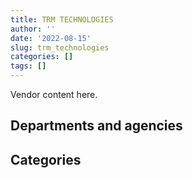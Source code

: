 ```yaml
---
title: TRM TECHNOLOGIES
author: ''
date: '2022-08-15'
slug: trm_technologies
categories: []
tags: []
---
```


<script src="/rmarkdown-libs/htmlwidgets/htmlwidgets.js"></script>
<link href="/rmarkdown-libs/datatables-css/datatables-crosstalk.css" rel="stylesheet" />
<script src="/rmarkdown-libs/datatables-binding/datatables.js"></script>
<script src="/rmarkdown-libs/jquery/jquery-3.6.0.min.js"></script>
<link href="/rmarkdown-libs/dt-core-bootstrap/css/dataTables.bootstrap.min.css" rel="stylesheet" />
<link href="/rmarkdown-libs/dt-core-bootstrap/css/dataTables.bootstrap.extra.css" rel="stylesheet" />
<script src="/rmarkdown-libs/dt-core-bootstrap/js/jquery.dataTables.min.js"></script>
<script src="/rmarkdown-libs/dt-core-bootstrap/js/dataTables.bootstrap.min.js"></script>
<link href="/rmarkdown-libs/crosstalk/css/crosstalk.min.css" rel="stylesheet" />
<script src="/rmarkdown-libs/crosstalk/js/crosstalk.min.js"></script>
<script src="/rmarkdown-libs/htmlwidgets/htmlwidgets.js"></script>
<link href="/rmarkdown-libs/datatables-css/datatables-crosstalk.css" rel="stylesheet" />
<script src="/rmarkdown-libs/datatables-binding/datatables.js"></script>
<script src="/rmarkdown-libs/jquery/jquery-3.6.0.min.js"></script>
<link href="/rmarkdown-libs/dt-core-bootstrap/css/dataTables.bootstrap.min.css" rel="stylesheet" />
<link href="/rmarkdown-libs/dt-core-bootstrap/css/dataTables.bootstrap.extra.css" rel="stylesheet" />
<script src="/rmarkdown-libs/dt-core-bootstrap/js/jquery.dataTables.min.js"></script>
<script src="/rmarkdown-libs/dt-core-bootstrap/js/dataTables.bootstrap.min.js"></script>
<link href="/rmarkdown-libs/crosstalk/css/crosstalk.min.css" rel="stylesheet" />
<script src="/rmarkdown-libs/crosstalk/js/crosstalk.min.js"></script>

Vendor content here.

## Departments and agencies

<div id="htmlwidget-1" style="width:100%;height:auto;" class="datatables html-widget"></div>
<script type="application/json" data-for="htmlwidget-1">{"x":{"style":"bootstrap","filter":"none","vertical":false,"data":[["<a href=\"/departments/aafc-aac/\">Agriculture and Agri-Food Canada<\/a>","<a href=\"/departments/atssc-scdata/\">Administrative Tribunals Support Service of Canada<\/a>","<a href=\"/departments/cbsa-asfc/\">Canada Border Services Agency<\/a>","<a href=\"/departments/chrc-ccdp/\">Canadian Human Rights Commission<\/a>","<a href=\"/departments/cic/\">Immigration, Refugees and Citizenship Canada<\/a>","<a href=\"/departments/csps-efpc/\">Canada School of Public Service<\/a>","<a href=\"/departments/dfo-mpo/\">Fisheries and Oceans Canada<\/a>","<a href=\"/departments/dnd-mdn/\">National Defence<\/a>","<a href=\"/departments/ec/\">Environment and Climate Change Canada<\/a>","<a href=\"/departments/elections/\">Elections Canada<\/a>","<a href=\"/departments/esdc-edsc/\">Employment and Social Development Canada<\/a>","<a href=\"/departments/fcac-acfc/\">Financial Consumer Agency of Canada<\/a>","<a href=\"/departments/fin/\">Department of Finance Canada<\/a>","<a href=\"/departments/fintrac-canafe/\">Financial Transactions and Reports Analysis Centre of Canada<\/a>","<a href=\"/departments/ic/\">Innovation, Science and Economic Development Canada<\/a>","<a href=\"/departments/infc/\">Infrastructure Canada<\/a>","<a href=\"/departments/jus/\">Department of Justice Canada<\/a>","<a href=\"/departments/lac-bac/\">Library and Archives Canada<\/a>","<a href=\"/departments/nrc-cnrc/\">National Research Council Canada<\/a>","<a href=\"/departments/ocl-cal/\">Office of the Commissioner of Lobbying of Canada<\/a>","<a href=\"/departments/opc-cpvp/\">Office of the Privacy Commissioner of Canada<\/a>","<a href=\"/departments/osfi-bsif/\">Office of the Superintendent of Financial Institutions Canada<\/a>","<a href=\"/departments/pco-bcp/\">Privy Council Office<\/a>","<a href=\"/departments/pmprb-cepmb/\">Patented Medicine Prices Review Board Canada<\/a>","<a href=\"/departments/ps-sp/\">Public Safety Canada<\/a>","<a href=\"/departments/psc-cfp/\">Public Service Commission of Canada<\/a>","<a href=\"/departments/pwgsc-tpsgc/\">Public Services and Procurement Canada<\/a>","<a href=\"/departments/rcmp-grc/\">Royal Canadian Mounted Police<\/a>","<a href=\"/departments/ssc-spc/\">Shared Services Canada<\/a>","<a href=\"/departments/statcan/\">Statistics Canada<\/a>","<a href=\"/departments/tc/\">Transport Canada<\/a>","<a href=\"/departments/vac-acc/\">Veterans Affairs Canada<\/a>"],["$     5,511.26","$    24,001.20","$   623,473.10",null,"$   436,956.91",null,"$    99,424.70","$ 2,735,646.26","$   428,756.13","$    22,959.19","$   599,133.71",null,null,null,null,"$   150,255.76","$   150,711.11",null,"$    19,816.86",null,null,"$   408,471.96","$    91,982.00",null,null,"$     8,940.89","$   129,579.19","$    63,306.92","$ 3,674,673.21",null,"$   284,779.06","$    66,282.87"],["$    98,932.16",null,"$   644,030.44","$    60,384.38","$   427,157.37","$    43,058.47","$    57,508.86","$ 2,565,569.19","$   428,756.13","$   114,247.66","$ 1,366,086.25","$   183,934.24",null,"$    34,686.00",null,"$    62,983.92",null,"$    23,229.15",null,null,null,"$   410,155.48",null,"$     5,364.97","$     1,059.38","$   216,878.57","$ 2,022,665.26",null,"$   294,988.57",null,"$   283,529.62","$    96,087.93"],["$    38,038.25",null,"$   645,794.91",null,"$   228,296.46","$    41,691.53","$         0.00","$ 1,536,433.56","$   197,392.98","$   197,493.04","$ 1,361,704.48","$   247,499.76",null,"$    51,980.00","$    39,999.74",null,null,null,null,"$    30,407.96","$    17,673.20","$   417,729.06",null,"$    33,281.03","$    21,540.62","$   306,426.71","$ 2,330,346.19",null,"$   185,573.44","$   352,432.42","$   186,871.25",null],["$    11,434.33",null,"$   644,030.44",null,"$   270,193.92",null,"$   147,560.55","$ 1,210,996.65","$   293,125.07",null,"$    51,738.71",null,"$    25,990.00","$    51,980.00",null,null,null,null,"$    54,352.24","$    12,848.44",null,"$   403,016.79",null,null,null,null,"$ 2,372,967.59",null,"$    80,099.07","$   405,797.58","$   222,821.25","$    32,343.75"]],"container":"<table class=\"table table-striped table-hover row-border order-column display\">\n  <thead>\n    <tr>\n      <th>Department<\/th>\n      <th>2017-2018<\/th>\n      <th>2018-2019<\/th>\n      <th>2019-2020<\/th>\n      <th>2020-2021<\/th>\n    <\/tr>\n  <\/thead>\n<\/table>","options":{"order":[[4,"desc"]],"pageLength":10,"autoWidth":true,"columnDefs":[],"orderClasses":false}},"evals":[],"jsHooks":[]}</script>

## Categories

<div id="htmlwidget-2" style="width:100%;height:auto;" class="datatables html-widget"></div>
<script type="application/json" data-for="htmlwidget-2">{"x":{"style":"bootstrap","filter":"none","vertical":false,"data":[["<a href=\"/categories/1_facilities_and_construction/\">Facilities and construction<\/a>","<a href=\"/categories/11_defence/\">Defence<\/a>","<a href=\"/categories/2_professional_services/\">Professional services<\/a>","<a href=\"/categories/3_information_technology/\">Information technology<\/a>","<a href=\"/categories/6_industrial_products_and_services/\">Industrial products and services<\/a>","<a href=\"/categories/8_security_and_protection/\">Security and protection<\/a>"],["$   263,454.69","$ 2,089,240.13","$ 1,224,979.37","$ 6,366,480.35","$    19,816.86","$    60,690.89"],["$   172,690.23","$ 1,388,812.06","$ 3,328,081.83","$ 4,529,357.65",null,"$    22,352.23"],["$   251,869.94","$   180,049.86","$ 4,335,107.08","$ 3,679,166.26",null,"$    22,413.47"],["$   251,181.77",null,"$ 3,836,284.50","$ 2,203,830.10",null,null]],"container":"<table class=\"table table-striped table-hover row-border order-column display\">\n  <thead>\n    <tr>\n      <th>Category<\/th>\n      <th>2017-2018<\/th>\n      <th>2018-2019<\/th>\n      <th>2019-2020<\/th>\n      <th>2020-2021<\/th>\n    <\/tr>\n  <\/thead>\n<\/table>","options":{"order":[[4,"desc"]],"pageLength":20,"autoWidth":true,"columnDefs":[],"orderClasses":false,"lengthMenu":[10,20,25,50,100]}},"evals":[],"jsHooks":[]}</script>
